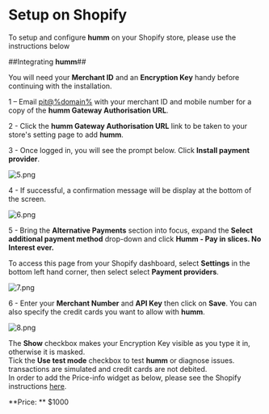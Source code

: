 <h1>Setup on Shopify</h1>

To setup and configure **humm** on your Shopify store, please use the instructions below

##Integrating **humm**##

<div class="panel">
  You will need your <b>Merchant ID</b> and an <b>Encryption Key</b> handy before continuing with the installation.
</div>

1 – Email <a href="mailto:pit@%domain%">pit@%domain%</a> with your merchant ID and mobile number for a copy of the **humm Gateway Authorisation URL**.

2 - Click the **humm Gateway Authorisation URL** link to be taken to your store's setting page to add **humm**.

3 - Once logged in, you will see the prompt below. Click **Install payment provider**.

![5.png](/img/platforms/shopify/5.png)

4 - If successful, a confirmation message will be display at the bottom of the screen.

![6.png](/img/platforms/shopify/6.png)

5 - Bring the **Alternative Payments** section into focus, expand the **Select additional payment method** drop-down and click **Humm - Pay in slices. No Interest ever.**

<div class="panel">
	To access this page from your Shopify dashboard, select <b>Settings</b> in the bottom left hand corner, then select select <b>Payment providers</b>.
</div>

![7.png](/img/platforms/shopify/7.png)

6 - Enter your **Merchant Number** and **API Key** then click on **Save**. You can also specify the credit cards you want to allow with **humm**.

![8.png](/img/platforms/shopify/8.png)

<div class="panel">
  The <b>Show</b> checkbox makes your Encryption Key visible as you type it in, otherwise it is masked. 
</div>

<div class="panel">
  Tick the <b>Use test mode</b> checkbox to test <b>humm</b> or diagnose issues. transactions are simulated and credit cards are not debited.</br>
  <!--See <a href="../../accreditation/test">Test Transaction</a> for more details.-->
</div>

<div class="panel">
  In order to add the Price-info widget as below, please see the Shopify instructions <a href="../../price-info/shopify">here</a>.
</div>

**Price: ** $1000
<script id="my-id" src="https://widgets.%domain%/content/scripts/price-info.js?productPrice=1000"></script>

